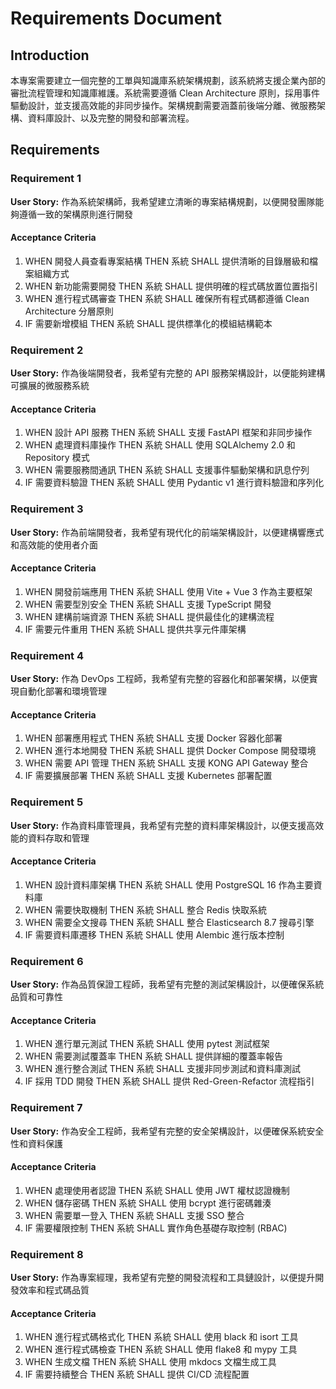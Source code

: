 # Requirements Document

## Introduction

本專案需要建立一個完整的工單與知識庫系統架構規劃，該系統將支援企業內部的審批流程管理和知識庫維護。系統需要遵循 Clean Architecture 原則，採用事件驅動設計，並支援高效能的非同步操作。架構規劃需要涵蓋前後端分離、微服務架構、資料庫設計、以及完整的開發和部署流程。

## Requirements

### Requirement 1

**User Story:** 作為系統架構師，我希望建立清晰的專案結構規劃，以便開發團隊能夠遵循一致的架構原則進行開發

#### Acceptance Criteria

1. WHEN 開發人員查看專案結構 THEN 系統 SHALL 提供清晰的目錄層級和檔案組織方式
2. WHEN 新功能需要開發 THEN 系統 SHALL 提供明確的程式碼放置位置指引
3. WHEN 進行程式碼審查 THEN 系統 SHALL 確保所有程式碼都遵循 Clean Architecture 分層原則
4. IF 需要新增模組 THEN 系統 SHALL 提供標準化的模組結構範本

### Requirement 2

**User Story:** 作為後端開發者，我希望有完整的 API 服務架構設計，以便能夠建構可擴展的微服務系統

#### Acceptance Criteria

1. WHEN 設計 API 服務 THEN 系統 SHALL 支援 FastAPI 框架和非同步操作
2. WHEN 處理資料庫操作 THEN 系統 SHALL 使用 SQLAlchemy 2.0 和 Repository 模式
3. WHEN 需要服務間通訊 THEN 系統 SHALL 支援事件驅動架構和訊息佇列
4. IF 需要資料驗證 THEN 系統 SHALL 使用 Pydantic v1 進行資料驗證和序列化

### Requirement 3

**User Story:** 作為前端開發者，我希望有現代化的前端架構設計，以便建構響應式和高效能的使用者介面

#### Acceptance Criteria

1. WHEN 開發前端應用 THEN 系統 SHALL 使用 Vite + Vue 3 作為主要框架
2. WHEN 需要型別安全 THEN 系統 SHALL 支援 TypeScript 開發
3. WHEN 建構前端資源 THEN 系統 SHALL 提供最佳化的建構流程
4. IF 需要元件重用 THEN 系統 SHALL 提供共享元件庫架構

### Requirement 4

**User Story:** 作為 DevOps 工程師，我希望有完整的容器化和部署架構，以便實現自動化部署和環境管理

#### Acceptance Criteria

1. WHEN 部署應用程式 THEN 系統 SHALL 支援 Docker 容器化部署
2. WHEN 進行本地開發 THEN 系統 SHALL 提供 Docker Compose 開發環境
3. WHEN 需要 API 管理 THEN 系統 SHALL 支援 KONG API Gateway 整合
4. IF 需要擴展部署 THEN 系統 SHALL 支援 Kubernetes 部署配置

### Requirement 5

**User Story:** 作為資料庫管理員，我希望有完整的資料庫架構設計，以便支援高效能的資料存取和管理

#### Acceptance Criteria

1. WHEN 設計資料庫架構 THEN 系統 SHALL 使用 PostgreSQL 16 作為主要資料庫
2. WHEN 需要快取機制 THEN 系統 SHALL 整合 Redis 快取系統
3. WHEN 需要全文搜尋 THEN 系統 SHALL 整合 Elasticsearch 8.7 搜尋引擎
4. IF 需要資料庫遷移 THEN 系統 SHALL 使用 Alembic 進行版本控制

### Requirement 6

**User Story:** 作為品質保證工程師，我希望有完整的測試架構設計，以便確保系統品質和可靠性

#### Acceptance Criteria

1. WHEN 進行單元測試 THEN 系統 SHALL 使用 pytest 測試框架
2. WHEN 需要測試覆蓋率 THEN 系統 SHALL 提供詳細的覆蓋率報告
3. WHEN 進行整合測試 THEN 系統 SHALL 支援非同步測試和資料庫測試
4. IF 採用 TDD 開發 THEN 系統 SHALL 提供 Red-Green-Refactor 流程指引

### Requirement 7

**User Story:** 作為安全工程師，我希望有完整的安全架構設計，以便確保系統安全性和資料保護

#### Acceptance Criteria

1. WHEN 處理使用者認證 THEN 系統 SHALL 使用 JWT 權杖認證機制
2. WHEN 儲存密碼 THEN 系統 SHALL 使用 bcrypt 進行密碼雜湊
3. WHEN 需要單一登入 THEN 系統 SHALL 支援 SSO 整合
4. IF 需要權限控制 THEN 系統 SHALL 實作角色基礎存取控制 (RBAC)

### Requirement 8

**User Story:** 作為專案經理，我希望有完整的開發流程和工具鏈設計，以便提升開發效率和程式碼品質

#### Acceptance Criteria

1. WHEN 進行程式碼格式化 THEN 系統 SHALL 使用 black 和 isort 工具
2. WHEN 進行程式碼檢查 THEN 系統 SHALL 使用 flake8 和 mypy 工具
3. WHEN 生成文檔 THEN 系統 SHALL 使用 mkdocs 文檔生成工具
4. IF 需要持續整合 THEN 系統 SHALL 提供 CI/CD 流程配置
